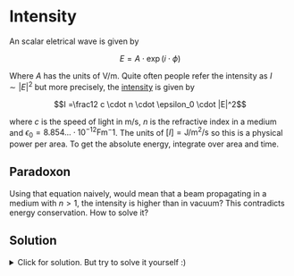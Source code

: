 # Intensity
An scalar eletrical wave is given by

$$E = A \cdot \exp(i \cdot \phi)$$

Where $A$ has the units of $\mathrm{V/m}$.
Quite often people refer the intensity as $I \sim |E|^2$ but more precisely, the [intensity](https://en.wikipedia.org/wiki/Intensity_(physics)#Mathematical_description) is given by

$$I =\frac12  c \cdot n \cdot \epsilon_0 \cdot |E|^2$$

where $c$ is the speed of light in $\mathrm{m/s}$, $n$ is the refractive index in a medium and $\epsilon_0 = 8.854... \cdot 10^{−12} \mathrm{Fm^-1}$.
The units of $[I] = \mathrm{J / m^2 / s}$ so this is a physical power per area. To get the absolute energy, integrate over area and time.

## Paradoxon
Using that equation naively, would mean that a beam propagating in a medium with $n>1$, the intensity is higher than in vacuum? This contradicts energy conservation.
How to solve it?

## Solution
<details>
<summary>Click for solution. But try to solve it yourself :)</summary>
<br>
Let's consider the situation, that a beam $E_i$ hits a interface surface.
So there will be a certain field propagation inside the medium $n_2$ ($E_t$) and one in medium $n_1$ which is reflected ($E_r$).
  
```
medium n1     | medium n2
               |
               |
      Ei ---->|---->Et
      <-----Er|
               |
```

According to energy conservation, we have to expect $I_i = I_t + I_r$ for the beam intensities.
How to we obtain $I_t$?
Simply use 

$$I_t = \frac12 c \cdot n_1 \cdot \epsilon_0 |E_t|^2.$$

How do we obtain $E_t?$ 
Simply using the [complex Fresnel coeffients](https://en.wikipedia.org/wiki/Fresnel_equations#Complex_amplitude_reflection_and_transmission_coefficients).
Restricting ourselves to $s$ polarization and $\theta_i = 0$:

$$r_s = \frac{n_1 - n_2}{n_1 + n_2},$$

$$t_s = \frac{2n_1}{n_1 + n_2}.$$

Hence we obtain:

$$E_r = E_i \cdot \frac{n_1 - n_2}{n_1 + n_2}$$

and

$$E_t = E_i \frac{2n_1}{n_1 + n_2}$$

Adding now the intensities we get:

$$\frac12  c \cdot n_1 \cdot \epsilon_0 |E_i|^2  = \frac12  c \cdot n_1 \cdot \epsilon_0  |E_r|^2  + \frac12  c \cdot n_2 \cdot \epsilon_0 |E_t|^2$$

$$n_1 |E_i|^2  = n_1  |r_s \cdot E_i|^2  + n_2 |t_s\cdot E_i|^2$$

$$n_1 = n_1 \frac{n_1^2 + n_2^2 - 2\cdot n_1 \cdot n_2}{(n_1 + n_2)^2} + n_2 \frac{4\cdot n_1^2}{(n_1 + n_2)^2}$$

$$1 = 1 \frac{n_1^2 + n_2^2 - 2\cdot n_1 \cdot n_2 + 4\cdot n_1 \cdot n_2}{(n_1 + n_2)^2} $$

$$1 = 1 \frac{n_1^2 + n_2^2 + 2\cdot n_1 \cdot n_2}{(n_1 + n_2)^2} $$

Now both sides are equivalent.
So the take home message is:
Such that the energy balances really work out, you have to use the proper intensity definition and not only $|E|^2$. It is easy to forget some scaling factors because of the refractive indices.
Effectively it also means, that the field amplitude is smaller if propagating in a medium with $n>1$ instead of vacuum.
</details>
